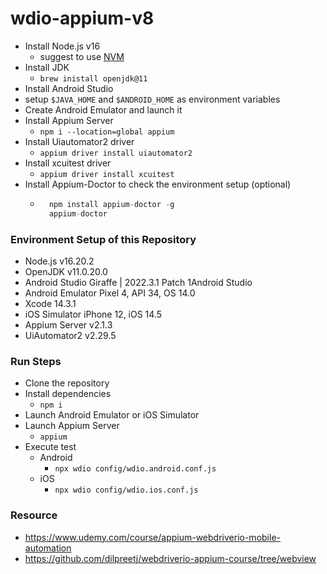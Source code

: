 # wdio-appium-v8

- Install Node.js v16 
    - suggest to use [NVM](https://github.com/nvm-sh/nvm)
- Install JDK 
    - `brew inistall openjdk@11`
- Install Android Studio
- setup `$JAVA_HOME` and `$ANDROID_HOME` as environment variables
- Create Android Emulator and launch it
- Install Appium Server
    - `npm i --location=global appium`
- Install Uiautomator2 driver
    - `appium driver install uiautomator2`
- Install xcuitest driver
    - `appium driver install xcuitest`
- Install Appium-Doctor to check the environment setup (optional) 
    - ```js
        npm install appium-doctor -g
        appium-doctor
        ```

### Environment Setup of this Repository
- Node.js v16.20.2
- OpenJDK v11.0.20.0
- Android Studio Giraffe | 2022.3.1 Patch 1Android Studio
- Android Emulator Pixel 4, API 34, OS 14.0 
- Xcode 14.3.1
- iOS Simulator iPhone 12, iOS 14.5
- Appium Server v2.1.3
- UiAutomator2 v2.29.5

### Run Steps
- Clone the repository
- Install dependencies
    - `npm i`
- Launch Android Emulator or iOS Simulator
- Launch Appium Server
    - `appium`
- Execute test
    - Android
        - `npx wdio config/wdio.android.conf.js`
    - iOS
        - `npx wdio config/wdio.ios.conf.js`

### Resource
- https://www.udemy.com/course/appium-webdriverio-mobile-automation
- https://github.com/dilpreetj/webdriverio-appium-course/tree/webview